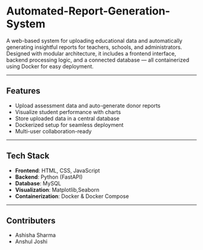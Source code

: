 # Automated-Report-Generation-System

A web-based system for uploading educational data and automatically generating insightful reports for teachers, schools, and administrators. Designed with modular architecture, it includes a frontend interface, backend processing logic, and a connected database — all containerized using Docker for easy deployment.

---

##  Features

- Upload assessment data and auto-generate donor reports
- Visualize student performance with charts
- Store uploaded data in a central database
- Dockerized setup for seamless deployment
- Multi-user collaboration-ready

---

## Tech Stack

- **Frontend**: HTML, CSS, JavaScript 
- **Backend**: Python (FastAPI)
- **Database**: MySQL
- **Visualization**: Matplotlib,Seaborn
- **Containerization**: Docker & Docker Compose

---

## Contributers

- Ashisha Sharma 
- Anshul Joshi


